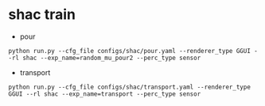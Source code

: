 # shac train
- pour
```shell
python run.py --cfg_file configs/shac/pour.yaml --renderer_type GGUI --rl shac --exp_name=random_mu_pour2 --perc_type sensor
```

- transport
```shell
python run.py --cfg_file configs/shac/transport.yaml --renderer_type GGUI --rl shac --exp_name=transport --perc_type sensor
```
